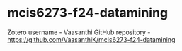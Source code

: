 # mcis6273-f24-datamining
Zotero username - Vaasanthi
GitHub repository - https://github.com/VaasanthiK/mcis6273-f24-datamining
